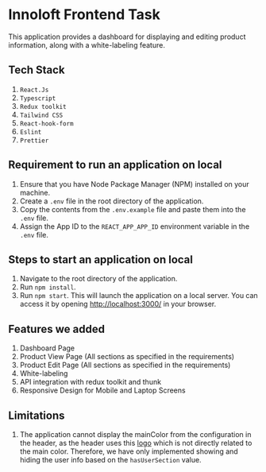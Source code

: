 # Innoloft Frontend Task

This application provides a dashboard for displaying and editing product information, along with a white-labeling feature.

## Tech Stack

1. `React.Js`
2. `Typescript`
3. `Redux toolkit`
4. `Tailwind CSS`
5. `React-hook-form`
6. `Eslint`
7. `Prettier`

## Requirement to run an application on local

1. Ensure that you have Node Package Manager (NPM) installed on your machine.
2. Create a `.env` file in the root directory of the application.
3. Copy the contents from the `.env.example` file and paste them into the `.env` file.
4. Assign the App ID to the `REACT_APP_APP_ID` environment variable in the `.env` file.

## Steps to start an application on local

1. Navigate to the root directory of the application.
2. Run `npm install`.
3. Run `npm start`. This will launch the application on a local server. You can access it by opening [http://localhost:3000/](http://localhost:3000/) in your browser.

## Features we added

1. Dashboard Page
2. Product View Page (All sections as specified in the requirements)
3. Product Edit Page (All sections as specified in the requirements)
4. White-labeling
5. API integration with redux toolkit and thunk
6. Responsive Design for Mobile and Laptop Screens

## Limitations

1. The application cannot display the mainColor from the configuration in the header, as the header uses this [logo](https://img.innoloft.com/logo.svg) which is not directly related to the main color. Therefore, we have only implemented showing and hiding the user info based on the `hasUserSection` value.
